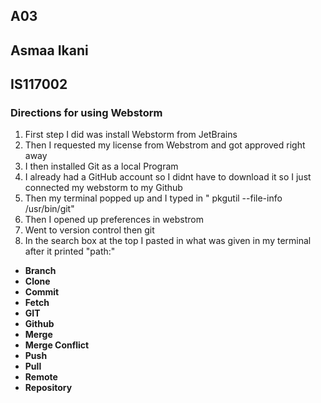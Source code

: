 ## A03
## Asmaa Ikani
## IS117002

### Directions for using Webstorm
1. First step I did was install Webstorm from JetBrains
2. Then I requested my license from Webstrom and got approved right away
3. I then installed Git as a local Program
4. I already had a GitHub account so I didnt have to download it so I just connected my webstorm to my Github
5. Then my terminal popped up and I typed in " pkgutil --file-info /usr/bin/git"
6. Then I opened up preferences in webstrom
7. Went to version control then git 
8. In the search box at the top I pasted in what was given in my terminal after it printed "path:" 

- **Branch**
- **Clone**
- **Commit**
- **Fetch**
- **GIT**
- **Github**
- **Merge**
- **Merge Conflict**
- **Push**
- **Pull**
- **Remote**
- **Repository**
